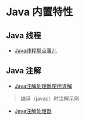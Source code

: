 # Java 内置特性

## Java 线程
* [Java线程那点事儿](https://segmentfault.com/a/1190000009825287)

## Java 注解
* [Java注解处理器使用详解](http://www.codeceo.com/article/java-annotation-processor.html)<br/>
>编译（javac）时注解示例

* [Java注解处理器](http://www.importnew.com/15246.html)
